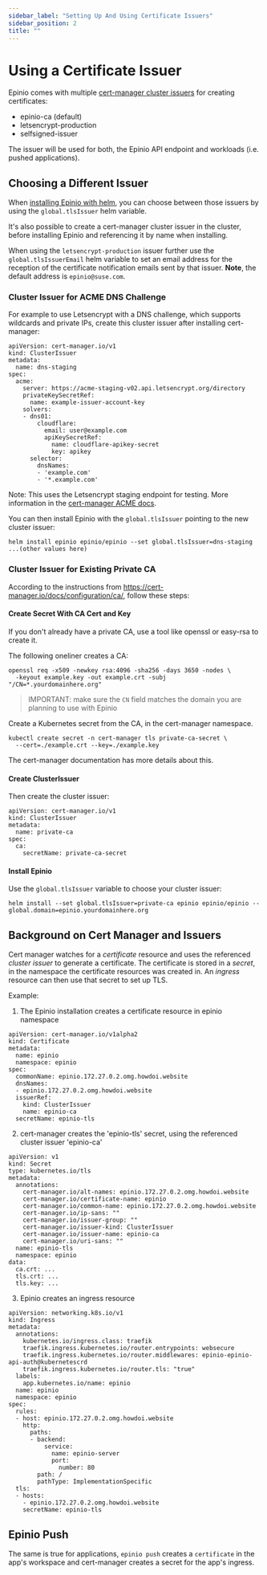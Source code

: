 ```yaml
---
sidebar_label: "Setting Up And Using Certificate Issuers"
sidebar_position: 2
title: ""
---
```


# Using a Certificate Issuer

Epinio comes with multiple [cert-manager cluster issuers](https://cert-manager.io/docs/configuration/) for creating certificates:

* epinio-ca (default)
* letsencrypt-production
* selfsigned-issuer

The issuer will be used for both, the Epinio API endpoint and workloads (i.e. pushed applications).

## Choosing a Different Issuer

When [installing Epinio with helm](../../installation/install_epinio.md#install-epinio), you can choose between those issuers by using the `global.tlsIssuer` helm variable.

It's also possible to create a cert-manager cluster issuer in the cluster, before installing Epinio and referencing it by name when installing.

When using the `letsencrypt-production` issuer further use the `global.tlsIssuerEmail` helm variable
to set an email address for the reception of the certificate notification emails sent by that
issuer. __Note__, the default address is `epinio@suse.com`.

### Cluster Issuer for ACME DNS Challenge

For example to use Letsencrypt with a DNS challenge, which supports wildcards and private IPs, create this cluster issuer after installing cert-manager:

```
apiVersion: cert-manager.io/v1
kind: ClusterIssuer
metadata:
  name: dns-staging
spec:
  acme:
    server: https://acme-staging-v02.api.letsencrypt.org/directory
    privateKeySecretRef:
      name: example-issuer-account-key
    solvers:
    - dns01:
        cloudflare:
          email: user@example.com
          apiKeySecretRef:
            name: cloudflare-apikey-secret
            key: apikey
      selector:
        dnsNames:
        - 'example.com'
        - '*.example.com'
```

Note: This uses the Letsencrypt staging endpoint for testing. More information in the [cert-manager ACME docs](https://cert-manager.io/docs/configuration/acme/dns01/).

You can then install Epinio with the `global.tlsIssuer` pointing to the new cluster issuer:

```
helm install epinio epinio/epinio --set global.tlsIssuer=dns-staging ...(other values here)
```

### Cluster Issuer for Existing Private CA

According to the instructions from https://cert-manager.io/docs/configuration/ca/, follow these steps:

#### Create Secret With CA Cert and Key

If you don't already have a private CA, use a tool like openssl or easy-rsa to create it.

The following oneliner creates a CA:

```
openssl req -x509 -newkey rsa:4096 -sha256 -days 3650 -nodes \
  -keyout example.key -out example.crt -subj "/CN=*.yourdomainhere.org"
```

> IMPORTANT: make sure the `CN` field matches the domain you are planning to use with Epinio

Create a Kubernetes secret from the CA, in the cert-manager namespace.

```
kubectl create secret -n cert-manager tls private-ca-secret \
  --cert=./example.crt --key=./example.key
```

The cert-manager documentation has more details about this.

#### Create ClusterIssuer

Then create the cluster issuer:

```
apiVersion: cert-manager.io/v1
kind: ClusterIssuer
metadata:
  name: private-ca
spec:
  ca:
    secretName: private-ca-secret
```

#### Install Epinio

Use the `global.tlsIssuer` variable to choose your cluster issuer:


```
helm install --set global.tlsIssuer=private-ca epinio epinio/epinio --global.domain=epinio.yourdomainhere.org
```

## Background on Cert Manager and Issuers

Cert manager watches for a *certificate* resource and uses the referenced *cluster issuer* to generate a certificate.
The certificate is stored in a *secret*, in the namespace the certificate resources was created in.
An *ingress* resource can then use that secret to set up TLS.

Example:

1. The Epinio installation creates a certificate resource in epinio namespace

```
apiVersion: cert-manager.io/v1alpha2
kind: Certificate
metadata:
  name: epinio
  namespace: epinio
spec:
  commonName: epinio.172.27.0.2.omg.howdoi.website
  dnsNames:
  - epinio.172.27.0.2.omg.howdoi.website
  issuerRef:
    kind: ClusterIssuer
    name: epinio-ca
  secretName: epinio-tls
```

2. cert-manager creates the 'epinio-tls' secret, using the referenced cluster issuer 'epinio-ca'

```
apiVersion: v1
kind: Secret
type: kubernetes.io/tls
metadata:
  annotations:
    cert-manager.io/alt-names: epinio.172.27.0.2.omg.howdoi.website
    cert-manager.io/certificate-name: epinio
    cert-manager.io/common-name: epinio.172.27.0.2.omg.howdoi.website
    cert-manager.io/ip-sans: ""
    cert-manager.io/issuer-group: ""
    cert-manager.io/issuer-kind: ClusterIssuer
    cert-manager.io/issuer-name: epinio-ca
    cert-manager.io/uri-sans: ""
  name: epinio-tls
  namespace: epinio
data:
  ca.crt: ...
  tls.crt: ...
  tls.key: ...
```

3. Epinio creates an ingress resource

```
apiVersion: networking.k8s.io/v1
kind: Ingress
metadata:
  annotations:
    kubernetes.io/ingress.class: traefik
    traefik.ingress.kubernetes.io/router.entrypoints: websecure
    traefik.ingress.kubernetes.io/router.middlewares: epinio-epinio-api-auth@kubernetescrd
    traefik.ingress.kubernetes.io/router.tls: "true"
  labels:
    app.kubernetes.io/name: epinio
  name: epinio
  namespace: epinio
spec:
  rules:
  - host: epinio.172.27.0.2.omg.howdoi.website
    http:
      paths:
      - backend:
          service:
            name: epinio-server
            port:
              number: 80
        path: /
        pathType: ImplementationSpecific
  tls:
  - hosts:
    - epinio.172.27.0.2.omg.howdoi.website
    secretName: epinio-tls
```

## Epinio Push

The same is true for applications, `epinio push` creates a `certificate` in the app's workspace and cert-manager creates a secret for the app's ingress.
